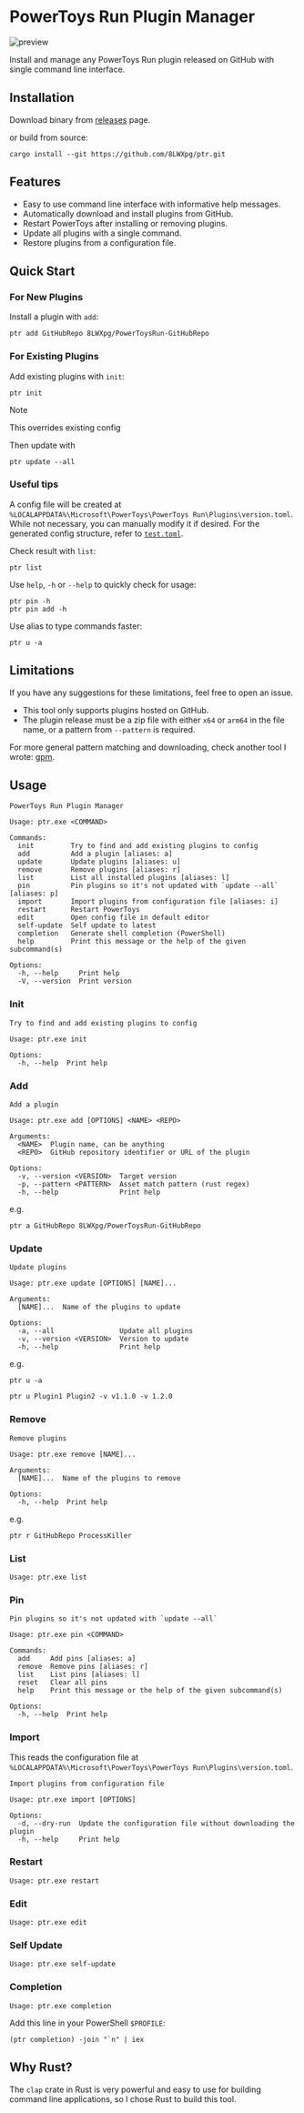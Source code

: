 # PowerToys Run Plugin Manager

![preview](https://github.com/user-attachments/assets/94489f6f-0301-4427-8c44-2f801201c64f)

Install and manage any PowerToys Run plugin released on GitHub with single command line interface.

## Installation

Download binary from [releases](https://github.com/8LWXpg/ptr/releases) page.

or build from source:

```
cargo install --git https://github.com/8LWXpg/ptr.git
```

## Features

- Easy to use command line interface with informative help messages.
- Automatically download and install plugins from GitHub.
- Restart PowerToys after installing or removing plugins.
- Update all plugins with a single command.
- Restore plugins from a configuration file.

## Quick Start

### For New Plugins

Install a plugin with `add`:

```
ptr add GitHubRepo 8LWXpg/PowerToysRun-GitHubRepo
```

### For Existing Plugins

Add existing plugins with `init`:

```
ptr init
```

> [!NOTE]
> This overrides existing config

Then update with

```
ptr update --all
```

### Useful tips

A config file will be created at `%LOCALAPPDATA%\Microsoft\PowerToys\PowerToys Run\Plugins\version.toml`. While not necessary, you can manually modify it if desired. For the generated config structure, refer to [`test.toml`](./test/test.toml).

Check result with `list`:

```
ptr list
```

Use `help`, `-h` or `--help` to quickly check for usage:

```
ptr pin -h
ptr pin add -h
```

Use alias to type commands faster:

```
ptr u -a
```

## Limitations

If you have any suggestions for these limitations, feel free to open an issue.

- This tool only supports plugins hosted on GitHub.
- The plugin release must be a zip file with either `x64` or `arm64` in the file name, or a pattern from `--pattern` is required.

For more general pattern matching and downloading, check another tool I wrote: [gpm](https://github.com/8LWXpg/gpm).

## Usage

```help
PowerToys Run Plugin Manager

Usage: ptr.exe <COMMAND>

Commands:
  init         Try to find and add existing plugins to config
  add          Add a plugin [aliases: a]
  update       Update plugins [aliases: u]
  remove       Remove plugins [aliases: r]
  list         List all installed plugins [aliases: l]
  pin          Pin plugins so it's not updated with `update --all` [aliases: p]
  import       Import plugins from configuration file [aliases: i]
  restart      Restart PowerToys
  edit         Open config file in default editor
  self-update  Self update to latest
  completion   Generate shell completion (PowerShell)
  help         Print this message or the help of the given subcommand(s)

Options:
  -h, --help     Print help
  -V, --version  Print version
```

### Init

```init --help
Try to find and add existing plugins to config

Usage: ptr.exe init

Options:
  -h, --help  Print help
```

### Add

```add --help
Add a plugin

Usage: ptr.exe add [OPTIONS] <NAME> <REPO>

Arguments:
  <NAME>  Plugin name, can be anything
  <REPO>  GitHub repository identifier or URL of the plugin

Options:
  -v, --version <VERSION>  Target version
  -p, --pattern <PATTERN>  Asset match pattern (rust regex)
  -h, --help               Print help
```

e.g.

```
ptr a GitHubRepo 8LWXpg/PowerToysRun-GitHubRepo
```

### Update

```update --help
Update plugins

Usage: ptr.exe update [OPTIONS] [NAME]...

Arguments:
  [NAME]...  Name of the plugins to update

Options:
  -a, --all                Update all plugins
  -v, --version <VERSION>  Version to update
  -h, --help               Print help
```

e.g.

```
ptr u -a
```

```
ptr u Plugin1 Plugin2 -v v1.1.0 -v 1.2.0
```

### Remove

```remove --help
Remove plugins

Usage: ptr.exe remove [NAME]...

Arguments:
  [NAME]...  Name of the plugins to remove

Options:
  -h, --help  Print help
```

e.g.

```
ptr r GitHubRepo ProcessKiller
```

### List

```
Usage: ptr.exe list
```

### Pin

```pin --help
Pin plugins so it's not updated with `update --all`

Usage: ptr.exe pin <COMMAND>

Commands:
  add     Add pins [aliases: a]
  remove  Remove pins [aliases: r]
  list    List pins [aliases: l]
  reset   Clear all pins
  help    Print this message or the help of the given subcommand(s)

Options:
  -h, --help  Print help
```

### Import

This reads the configuration file at `%LOCALAPPDATA%\Microsoft\PowerToys\PowerToys Run\Plugins\version.toml`.

```import --help
Import plugins from configuration file

Usage: ptr.exe import [OPTIONS]

Options:
  -d, --dry-run  Update the configuration file without downloading the plugin
  -h, --help     Print help
```

### Restart

```
Usage: ptr.exe restart
```

### Edit

```
Usage: ptr.exe edit
```

### Self Update

```
Usage: ptr.exe self-update
```

### Completion

```
Usage: ptr.exe completion
```

Add this line in your PowerShell `$PROFILE`:

```pwsh
(ptr completion) -join "`n" | iex
```

## Why Rust?

The `clap` crate in Rust is very powerful and easy to use for building command line applications, so I chose Rust to build this tool.
